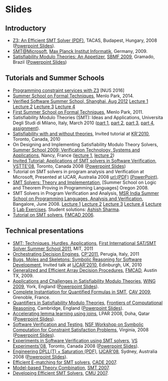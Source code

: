 # Slides

## Introductory

* [Z3: An Efficient SMT Solver (PDF)](http://nikolajbjorner.github.io/slides/Z3_System.pdf), TACAS, Budapest, Hungary, 2008 ([Powerpoint Slides](http://nikolajbjorner.github.io/slides/Z3_System.pptx)).
* [SMT@Microsoft](http://leodemoura.github.io/files/mpi2009.pdf), [Max Planck Institut Informatik](http://www.mpi-inf.mpg.de/), Germany, 2009.
* [Satisfiability Modulo Theories: An Appetizer](http://leodemoura.github.io/files/sbmf09-slides.pdf), [SBMF 2009](http://sbmf2009.inf.ufrgs.br), Gramado, Brazil ([Powerpoint Slides](http://leodemoura.github.io/files/sbmf2009.pptx))


## Tutorials and Summer Schools

* [Programming constraint services with Z3](http://theory.stanford.edu/~nikolaj/nus.html) [NUS 2016]
* [Summer School on Formal Techniques](http://fm.csl.sri.com/SSFT14/), Menlo Park, 2014.
* [Verified Software Summer School, Shanghai, Aug 2012](http://www.verifiedsoft.com/) [Lecture 1](https://www.microsoft.com/en-us/research/wp-content/uploads/2016/02/nbjorner-shanghai-8-29-2012.pptx) [Lecture 2](https://www.microsoft.com/en-us/research/wp-content/uploads/2016/02/nbjorner-shanghai-8-30-2012.pptx) [Lecture 3](https://www.microsoft.com/en-us/research/wp-content/uploads/2016/02/nbjorner-shanghai-8-31-a-2012.pptx) [Lecture 4](https://www.microsoft.com/en-us/research/wp-content/uploads/2016/02/nbjorner-shanghai-8-31-b-2012.pptx) 
* [First Summer School on Formal Techniques](http://fm.csl.sri.com/SSFT11/), Menlo Park, 2011.
* Satisfiability Modulo Theories (SMT): Ideas and Applications, Universita Degli Studi di Milano, Italy, March 2010 ([part 1](http://leodemoura.github.io/files/milan2010_part1.pdf), [part 2](http://leodemoura.github.io/files/milan2010_part2.pdf), [part 3](http://leodemoura.github.io/files/milan2010_part3.pdf), [part 4](http://leodemoura.github.io/files/milan2010_part4.pdf), [assignment](http://leodemoura.github.io/files/milan2010_assignment.pdf)).
* [Satisfiability with and without theories](http://leodemoura.github.io/files/kr2010.pdf), Invited tutorial at [KR'2010](http://www.scs.ryerson.ca/~kr2010/conference_program.html), Toronto, Canada, 2010
* On Designing and Implementing Satisfiability Modulo Theory Solvers, [Summer School 2009: Verification Technology, Systems and Applications](http://www.mpi-inf.mpg.de/VTSA09/), Nancy, France ([lecture 1](http://leodemoura.github.io/files/nancy1.pdf), [lecture 2](http://leodemoura.github.io/files/nancy2.pdf))
* [Invited Tutorial: Applications of SMT solvers in Software Verification](http://leodemoura.github.io/files/vstte.pdf), [VSTTE'08](http://www.cs.york.ac.uk/vstte08), Toronto, Canada 2008 ([Powerpoint Slides](http://leodemoura.github.io/files/vstte.pptx))
* Tutorial on SMT solvers in program analysis and Verification at Microsoft, Presented at IJCAR, Australia 2008 [url:(PDF)](http://nikolajbjorner.github.io/slides/z3tutorial.pdf) [(PowerPoint)](http://nikolajbjorner.github.io/slides/z3tutorial.pptx).
* [SMT Solvers: Theory and Implementation](http://leodemoura.github.io/files/oregon08.pdf), [Summer School on Logic and Theorem Proving in Programming Languages] Oregon 2008.
* SMT Solvers in Program Verification and Analysis, [MSR India Summer School on Programming Languages, Analysis and Verification](http://research.microsoft.com/ur/india/erp/summerschool2008/), Bangalore, June 2008. [Lecture 1](http://research.microsoft.com/~nbjorner/lecture1.pptx) [Lecture 2](http://research.microsoft.com/~nbjorner/lecture2.pptx) [Lecture 3](http://research.microsoft.com/~nbjorner/lecture3.pptx) [Lecture 4](http://research.microsoft.com/~nbjorner/lecture4.pptx) [Lecture 5](http://research.microsoft.com/~nbjorner/lecture5.pptx) [Lab Exercises](http://research.microsoft.com/~nbjorner/lab.pdf). Student solutions: [Ashish Sharma](http://summerschool-ashish.blogspot.com/).
* [Tutorial on SMT solvers](http://nikolajbjorner.github.io/slides/fmcad06-slides.pdf), [FMCAD 2006](https://www.cs.utexas.edu/~hunt/FMCAD/FMCAD06/index.html).

## Technical presentations

* [SMT: Techniques, Hurdles, Applications](http://leodemoura.github.io/files/mit2011.pdf), [First International SAT/SMT Solver Summer School 2011](http://people.csail.mit.edu/vganesh/summerschool/), MIT, 2011
* [Orchestrating Decision Engines](http://leodemoura.github.io/files/cp2011.pdf), [CP'2011](http://www.dmi.unipg.it/cp2011/program.html), Perugia, Italy, 2011
* [Bugs, Moles and Skeletons: Symbolic Reasoning for Software Development](http://leodemoura.github.io/files/IJCAR2010_slides.pdf), Invited talk at [IJCAR'2010](http://www.floc-conference.org/IJCAR-home.html), Edinburgh, UK, 2010
* [Generalized and Efficient Array Decision Procedures](http://leodemoura.github.io/files/fmcad09-slides.pdf), [FMCAD](http://fmv.jku.at/fmcad09), Austin TX, 2009.
* [Applications and Challenges in Satisfiability Modulo Theories](http://leodemoura.github.io/files/wing09.pdf), [WING 2009](http://mtc.epfl.ch/events/WING09/), York, England ([Powerpoint Slides](http://leodemoura.github.io/files/wing09.pptx)).
* [Complete Instantiation for Quantified Formulas in SMT](http://leodemoura.github.io/files/cav2009.pdf), [CAV 2009](http://www-cav2009.imag.fr/), Grenoble, France.
* [Quantifiers in Satisfiability Modulo Theories](http://leodemoura.github.io/files/qsmt.pdf), [Frontiers of Computational Reasoning](http://www.dcs.qmul.ac.uk/~ohearn/Workshops/Reasoning09), Cambridge, England ([Powerpoint Slides](http://leodemoura.github.io/files/qsmt.pptx)).
* [Accelerating lemma learning using joins](http://leodemoura.github.io/files/LPAR08.pdf), LPAR 2008, Doha, Qatar ([Powerpoint Slides](http://leodemoura.github.io/files/LPAR08.pptx)).
* [Software Verification and Testing](http://leodemoura.github.io/files/NSF2008.pdf), [NSF Workshop on Symbolic Computation for Constraint Satisfaction Problems](http://www.cis.upenn.edu/~alur/nsfsymbolic08.html), Virginia, 2008 ([Powerpoint Slides](http://leodemoura.github.io/files/NSF2008.pptx)).
* [Experiments in Software Verification using SMT solvers](http://leodemoura.github.io/files/vs_experiments.pdf), [VS Experiments'08](http://web.me.com/kiniry/VS-EXPERIMENTS/WORKSHOP_ON_EXPERIMENTS_IN_VERIFIED_SOFTWARE.html), Toronto, Canada 2008 ([Powerpoint Slides](http://leodemoura.github.io/files/vs_experiments.pptx)).
* [Engineering DPLL(T) + Saturation (PDF)](http://leodemoura.github.io/files/ijcar08.pdf), [IJCAR'08](http://www.ijcar.org/2008), Sydney, Australia 2008 ([Powerpoint Slides](http://leodemoura.github.io/files/ijcar08.pptx)).
* [Efficient E-matching for SMT solvers](http://nikolajbjorner.github.io/slides/cade07-slides.pdf), [CADE 2007](http://www.cadeinc.org).
* [Model-based Theory Combination](http://nikolajbjorner.github.io/slides/smt07-slides.pdf), [SMT 2007](http://www.lsi.upc.edu/~oliveras/smt07).
* [Developing Efficient SMT Solvers](http://nikolajbjorner.github.io/slides/cmu07.pdf), [CMU 2007](http://www.cs.cmu.edu/~svc/talks/20070507-deMoura.html).
